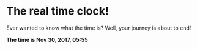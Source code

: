 # The real time clock!

Ever wanted to know what the time is? Well, your journey is about to end!

**The time is Nov 30, 2017, 05:55**